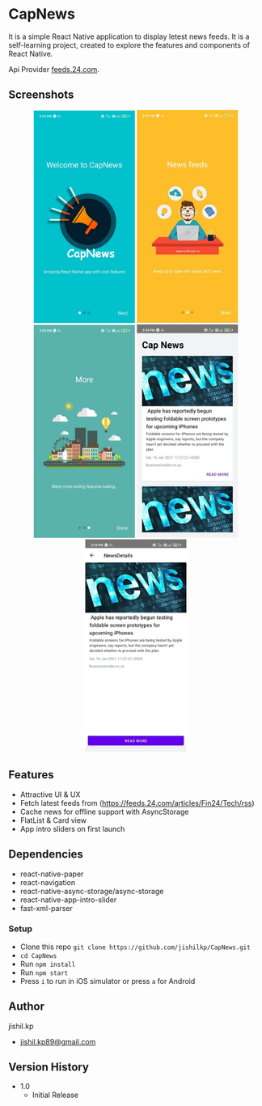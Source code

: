 # CapNews

It is a simple React Native application to display letest news feeds. It is a self-learning project, created to explore the features and components of React Native.

Api Provider [feeds.24.com](https://feeds.24.com/articles/Fin24/Tech/rss).

## Screenshots
<div align="center">
   <img src="/screenshots/welcome1.jpeg" width="200px"</img>
   <span/>
   <img src="/screenshots/welcome2.jpeg" width="200px"</img>
   <span/>
   <img src="/screenshots/welcome3.jpeg" width="200px"</img>
   <span/>
   <span/>
   <img src="/screenshots/news-list.jpeg" width="200px"</img>
   <span/>
   <img src="/screenshots/news-details.jpeg" width="200px"</img>
</div>

## Features

* Attractive UI & UX
* Fetch latest feeds from (https://feeds.24.com/articles/Fin24/Tech/rss)
* Cache news for offline support with AsyncStorage
* FlatList & Card view
* App intro sliders on first launch

## Dependencies

* react-native-paper
* react-navigation
* react-native-async-storage/async-storage
* react-native-app-intro-slider
* fast-xml-parser

### Setup

* Clone this repo `git clone https://github.com/jishilkp/CapNews.git`
* `cd CapNews`
* Run `npm install`
* Run `npm start`
* Press `i` to run in iOS simulator or press `a` for Android


## Author

jishil.kp
* jishil.kp89@gmail.com

## Version History

* 1.0
    * Initial Release
